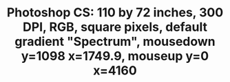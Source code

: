 ---
ee_id_thing: '219'
site: '1'
type: '2'
inv_num: 2008-001
add_credit:
url: 2008-001-photoshop-cs
title: 'Photoshop CS: 110 by 72 inches, 300 DPI, RGB, square pixels, default gradient
  "Spectrum", mousedown y=1098 x=1749.9, mouseup y=0 x=4160'
year: '2008'
display_year: '2008'
medium: Chromogenic print
dims: 110 x 72 inches
pitch:
ps:
live_url:
youtube:
related_code:
imgs: photoshop-cs-2008-001-full-1-database-qm.jpg
subheading:
download:
commission:
related:
layout: things-i-made
---